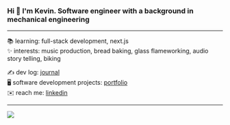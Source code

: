 ### Hi 👋 I'm Kevin. Software engineer with a background in mechanical engineering

---

📚 learning: full-stack development, next.js  
✨ interests: music production, bread baking, glass flameworking, audio story telling, biking

✍️ dev log: [journal](https://github.com/kevin-lambda/kevin-lambda/blob/main/dev_log.md)  
🖥️ software development projects: [portfolio](https://kevin-lam.vercel.app/)  
✉️ reach me: [linkedin](https://www.linkedin.com/in/kevin-q-lam/)

---

![](https://komarev.com/ghpvc/?username=kevin-lambda&color=green)
